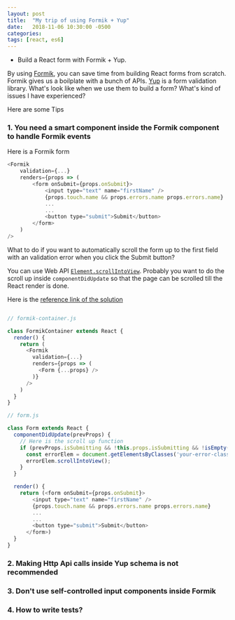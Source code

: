 ```yaml
---
layout: post
title:  "My trip of using Formik + Yup"
date:   2018-11-06 10:30:00 -0500
categories:
tags: [react, es6]
---
```


* Build a React form with Formik + Yup.

By using [Formik](https://github.com/jaredpalmer/formik), you can save time from building React forms from scratch. Formik gives us a boilplate with a bunch of APIs. [Yup](https://github.com/jquense/yup) is a form validation library. What's look like when we use them to build a form? What's kind of issues I have experienced?


Here are some Tips
### 1. You need a smart component inside the Formik component to handle Formik events

Here is a Formik form

```javascript
<Formik
    validation={...}
    renders={props => (
        <form onSubmit={props.onSubmit}>
            <input type="text" name="firstName" />
            {props.touch.name && props.errors.name props.errors.name}
            ...
            ...
            <button type="submit">Submit</button>
        </form>
    )
/>
```

What to do if you want to automatically scroll the form up to the first field with an validation error when you click the Submit button?

You can use Web API [`Element.scrollIntoView`](https://developer.mozilla.org/en-US/docs/Web/API/Element/scrollIntoView). Probably you want to do the scroll up inside `componentDidUpdate` so that the page can be scrolled till the React render is done.

Here is the [reference link of the solution](https://github.com/jaredpalmer/formik/issues/146)

```javascript

// formik-container.js

class FormikContainer extends React {
  render() {
    return (
      <Formik
        validation={...}
        renders={props => (
          <Form {...props} />
        )}
      />
    )
  }
}

// form.js

class Form extends React {
  componentDidUpdate(prevProps) {
    // Here is the scroll up function
    if (prevProps.isSubmitting && !this.props.isSubmitting && !isEmpty(this.errors)) {
      const errorElem = document.getElementsByClasses('your-error-class')[0];
      errorElem.scrollIntoView();
    }
  }

  render() {
    return (<form onSubmit={props.onSubmit}>
        <input type="text" name="firstName" />
        {props.touch.name && props.errors.name props.errors.name}
        ...
        ...
        <button type="submit">Submit</button>
      </form>)
  }
}

```

### 2. Making Http Api calls inside Yup schema is not recommended

### 3. Don't use self-controlled input components inside Formik

### 4. How to write tests?